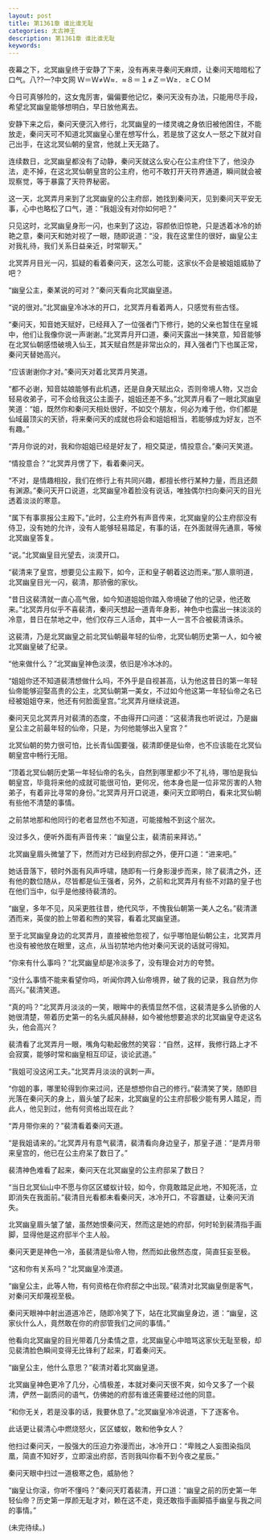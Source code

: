 ```yaml
---
layout: post
title: 第1361章 谁比谁无耻
categories: 太古神王
description: 第1361章 谁比谁无耻
keywords:
---
```


夜幕之下，北冥幽皇终于安静了下来，没有再来寻秦问天麻烦，让秦问天暗暗松了口气。八??一?中文网  Ｗ＝Ｗ≠Ｗ≈．≈８＝１≠Ｚ＝Ｗ≥．≥ＣＯＭ

今日可真够险的，这女鬼厉害，偏偏要他记忆，秦问天没有办法，只能用尽手段，希望北冥幽皇能够想明白，早日放他离去。

安静下来之后，秦问天便沉入修行，北冥幽皇的一缕灵魂之身依旧被他困住，不能放走，秦问天可不知道北冥幽皇心里在想写什么，若是放了这女人一怒之下就对自己出手，在这北冥仙朝的皇宫，他就上天无路了。

连续数日，北冥幽皇都没有了动静，秦问天就这么安心在公主府住下了，他没办法，走不掉，在这北冥仙朝皇宫的公主府，他可不敢打开天符界通道，瞬间就会被现察觉，等于暴露了天符界秘密。

这一天，北冥弄月来到了北冥幽皇的公主府邸，她找到秦问天，见到秦问天平安无事，心中也略松了口气，道：“我姐没有对你如何吧？”

只见这时，北冥幽皇身形一闪，也来到了这边，容颜依旧惊艳，只是透着冰冷的娇艳之意，秦问天和她对视了一眼，随即说道：“没，我在这里住的很好，幽皇公主对我礼待，我们关系日益亲近，时常聊天。”

北冥弄月目光一闪，狐疑的看着秦问天，这怎么可能，这家伙不会是被姐姐威胁了吧？

“幽皇公主，秦某说的可对？”秦问天看向北冥幽皇道。

“说的很对。”北冥幽皇冷冰冰的开口，北冥弄月看着两人，只感觉有些古怪。

“秦问天，知音她天赋好，已经拜入了一位强者门下修行，她的父亲也暂住在皇城中，他们让我像你说一声谢谢。”北冥弄月开口道，秦问天露出一抹笑意，知音能够在北冥仙朝感悟破境入仙王，其天赋自然是非常出众的，拜入强者门下也属正常，秦问天替她高兴。

“应该谢谢你才对。”秦问天对着北冥弄月笑道。

“都不必谢，知音姑娘能够有此机遇，还是自身天赋出众，否则帝境人物，又岂会轻易收弟子，可不会给我这公主面子，姐姐还差不多。”北冥弄月看了一眼北冥幽皇笑道：“姐，既然你和秦问天相处很好，不如交个朋友，何必为难于他，你们都是仙域最顶尖的天骄，将来秦问天的成就也将会和姐姐相当，若能够成为好友，岂不有趣。”

“弄月你说的对，我和你姐姐已经是好友了，相交莫逆，情投意合。”秦问天笑道。

“情投意合？”北冥弄月愣了下，看着秦问天。

“不对，是情趣相投，我们在修行上有共同兴趣，都擅长修行某种力量，而且还颇有渊源。”秦问天开口说道，北冥幽皇冷着脸没有说话，唯独偶尔扫向秦问天的目光透着淡淡的寒意。

“属下有事禀报公主殿下。”此时，公主府外有声音传来，北冥幽皇的公主府邸没有侍卫，没有她的允许，没有人能够轻易踏足，有事的话，在外面就得先通禀，等候北冥幽皇答复。

“说。”北冥幽皇目光望去，淡漠开口。

“裴清来了皇宫，想要见公主殿下，如今，正和皇子朝着这边而来。”那人禀明道，北冥幽皇目光一闪，裴清，那骄傲的家伙。

“昔日这裴清就一直心高气傲，如今知道姐姐你踏入帝境破了他的记录，他还敢来。”北冥弄月似乎不喜裴清，秦问天想起一道青年身影，神色中也露出一抹淡淡的冷意，昔日在禁地之中，他们仅存三人活命，其中一人一言不合被裴清诛杀。

这裴清，乃是北冥幽皇之前北冥仙朝最年轻的仙帝，北冥仙朝历史第一人，如今被北冥幽皇破了纪录。

“他来做什么？”北冥幽皇神色淡漠，依旧是冷冰冰的。

“姐姐你还不知道裴清想做什么吗，不外乎是自视甚高，认为他这昔日的第一年轻仙帝能够迎娶高贵的公主，北冥仙朝第一美女，不过如今他这第一年轻仙帝之名已经被姐姐夺来，他还有何脸面皇宫。”北冥弄月继续说道。

秦问天见北冥弄月对裴清的态度，不由得开口问道：“这裴清我也听说过，乃是幽皇公主之前最年轻的仙帝，只是，为何他能够出入皇宫？”

北冥仙朝的势力很可怕，比长青仙国要强，裴清即便是仙帝，也不应该能在北冥仙朝皇宫中畅行无阻。

“顶着北冥仙朝历史第一年轻仙帝的名头，自然到哪里都少不了礼待，哪怕是我仙朝皇宫，毕竟将来他的成就可能很可怕，更何况，他本身也是一位非常厉害的人物弟子，有着非比寻常的身份。”北冥弄月开口说道，秦问天立即明白，看来北冥仙朝有些他不清楚的事情。

之前禁地那和他同行的老者显然也不知道，可能接触不到这个层次。

没过多久，便听外面有声音传来：“幽皇公主，裴清前来拜访。”

北冥幽皇眉头微皱了下，然而对方已经到府邸之外，便开口道：“进来吧。”

她话音落下，顿时外面有风声呼啸，随即有一行身影漫步而来，除了裴清之外，还有他的数位随从，尽皆都是仙王强者，另外，之前和北冥弄月有些不对路的皇子也在他们当中，似乎是他接待裴清的。

“幽皇，多年不见，风采更胜往昔，绝代风华，不愧我仙朝第一美人之名。”裴清潇洒而来，英俊的脸上带着和煦的笑容，看着北冥幽皇道。

至于北冥幽皇身边的北冥弄月，直接被他忽视了，似乎哪怕是仙朝公主，北冥弄月也没有被他放在眼里，这点，从当初禁地内他对秦问天说的话就可得知。

“你来有什么事吗？”北冥幽皇却是冷淡多了，没有理会对方的夸赞。

“没什么事情不能来看望你吗，听闻你跨入仙帝境界，破了我的记录，我自然为你高兴。”裴清笑道。

“真的吗？”北冥弄月淡淡的一笑，眼眸中的表情显然不信，这裴清是多么骄傲的人她很清楚，带着历史第一的名头威风赫赫，如今被他想要追求的北冥幽皇夺走这名头，他会高兴？

裴清看了北冥弄月一眼，嘴角勾勒起傲然的笑容：“自然，这样，我修行路上才不会寂寞，能够时常和幽皇相互印证，谈论武道。”

“我姐可没这闲工夫。”北冥弄月淡淡的讽刺一声。

“你姐的事，哪里轮得到你来过问，还是想想你自己的修行。”裴清笑了笑，随即目光落在秦问天的身上，眉头皱了起来，北冥幽皇的公主府邸极少能有男人踏足，而此人，他见到过，他有何资格出现在此？

“弄月带你来的？”裴清看着秦问天道。

“是我姐请来的。”北冥弄月有意气裴清，裴清看向身边皇子，那皇子道：“是弄月带来皇宫的，他已在公主府呆了数日了。”

裴清神色难看了起来，秦问天在北冥幽皇的公主府邸呆了数日？

“当日北冥仙山中不愿与你区区蝼蚁计较，如今，你竟敢踏足此地，不知死活，立即消失在我面前。”裴清目光看都未看秦问天，冰冷开口，不容置疑，让秦问天消失。

北冥幽皇眉头皱了皱，虽然她恨秦问天，然而这是她的府邸，何时轮到裴清指手画脚，显得他是这府邸半个主人般。

秦问天更是神色一冷，虽裴清是仙帝人物，然而如此傲然态度，简直狂妄至极。

“这和你有关系吗？”北冥幽皇冷漠道。

“幽皇公主，此等人物，有何资格在你府邸之中出现。”裴清对北冥幽皇倒是客气，对秦问天却蔑视至极。

秦问天眼神中射出道道冷芒，随即冷笑了下，站在北冥幽皇身边，道：“幽皇，这家伙什么人，竟然敢在你的府邸管我们之间的事情。”

他看向北冥幽皇的目光带着几分柔情之意，北冥幽皇心中暗骂这家伙无耻至极，却见裴清脸色瞬间变得无比锋利了起来，盯着秦问天。

“幽皇公主，他什么意思？”裴清对着北冥幽皇道。

北冥幽皇神色更冷了几分，心情极差，本就对秦问天很不爽，如今又多了一个裴清，俨然一副质问的语气，仿佛她的府邸有谁还需要经过他的同意。

“和你无关，若是没事的话，我要休息了。”北冥幽皇冷冷说道，下了逐客令。

此话更让裴清心中燃烧怒火，区区蝼蚁，敢和他争女人？

他扫过秦问天，一股强大的压迫力弥漫而出，冰冷开口：“卑贱之人妄图染指凤凰，简直不知好歹，立即滚出府邸，否则我叫你看不到今夜之星辰。”

秦问天眼中扫过一道极寒之色，威胁他？

“幽皇让你滚，你听不懂吗？”秦问天盯着裴清，开口道：“幽皇之前的历史第一年轻仙帝？历史第一厚颜无耻才对，赖在这不走，竟还敢指手画脚插手幽皇与我之间的事情。”

(未完待续。)
